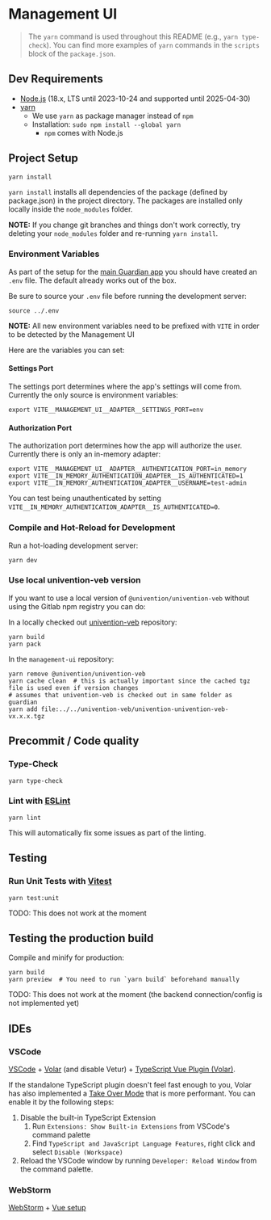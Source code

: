 # Management UI

> The `yarn` command is used throughout this README (e.g., `yarn type-check`). You can find more examples of `yarn` commands in the `scripts` block of the `package.json`.

## Dev Requirements

- [Node.js](https://nodejs.org/en/) (18.x, LTS until 2023-10-24 and supported until 2025-04-30)
- [yarn](https://yarnpkg.com/getting-started/install)
  - We use `yarn` as package manager instead of `npm`
  - Installation: `sudo npm install --global yarn`
    - `npm` comes with Node.js

## Project Setup

```shell
yarn install
```

`yarn install` installs all dependencies of the package (defined by package.json) in the project directory.
The packages are installed only locally inside the `node_modules` folder.

**NOTE:** If you change git branches and things don't work correctly, try deleting your `node_modules` folder and re-running `yarn install`.

### Environment Variables

As part of the setup for the [main Guardian app](../README.md) you should have created an `.env` file.
The default already works out of the box.

Be sure to source your `.env` file before running the development server:

```shell
source ../.env
```

**NOTE:** All new environment variables need to be prefixed with `VITE` in order to be detected by the Management UI

Here are the variables you can set:

#### Settings Port

The settings port determines where the app's settings will come from.
Currently the only source is environment variables:

```shell
export VITE__MANAGEMENT_UI__ADAPTER__SETTINGS_PORT=env
```

#### Authorization Port

The authorization port determines how the app will authorize the user.
Currently there is only an in-memory adapter:

```shell
export VITE__MANAGEMENT_UI__ADAPTER__AUTHENTICATION_PORT=in_memory
export VITE__IN_MEMORY_AUTHENTICATION_ADAPTER__IS_AUTHENTICATED=1
export VITE__IN_MEMORY_AUTHENTICATION_ADAPTER__USERNAME=test-admin
```

You can test being unauthenticated by setting `VITE__IN_MEMORY_AUTHENTICATION_ADAPTER__IS_AUTHENTICATED=0`.

### Compile and Hot-Reload for Development

Run a hot-loading development server:

```shell
yarn dev
```

### Use local univention-veb version

If you want to use a local version of `@univention/univention-veb` without using the Gitlab npm registry
you can do:

In a locally checked out [univention-veb](https://git.knut.univention.de/univention/univention-veb) repository:

```shell
yarn build
yarn pack
```

In the `management-ui` repository:

```shell
yarn remove @univention/univention-veb
yarn cache clean  # this is actually important since the cached tgz file is used even if version changes
# assumes that univention-veb is checked out in same folder as guardian
yarn add file:../../univention-veb/univention-univention-veb-vx.x.x.tgz
```

## Precommit / Code quality

### Type-Check

```shell
yarn type-check
```

### Lint with [ESLint](https://eslint.org/)

```shell
yarn lint
```

This will automatically fix some issues as part of the linting.

## Testing

### Run Unit Tests with [Vitest](https://vitest.dev/)

```shell
yarn test:unit
```

TODO: This does not work at the moment

## Testing the production build

Compile and minify for production:

```shell
yarn build
yarn preview  # You need to run `yarn build` beforehand manually
```

TODO: This does not work at the moment (the backend connection/config is not implemented yet)

## IDEs

### VSCode

[VSCode](https://code.visualstudio.com/) + [Volar](https://marketplace.visualstudio.com/items?itemName=Vue.volar) (and disable Vetur) + [TypeScript Vue Plugin (Volar)](https://marketplace.visualstudio.com/items?itemName=Vue.vscode-typescript-vue-plugin).

If the standalone TypeScript plugin doesn't feel fast enough to you, Volar has also implemented a [Take Over Mode](https://github.com/johnsoncodehk/volar/discussions/471#discussioncomment-1361669) that is more performant. You can enable it by the following steps:

1. Disable the built-in TypeScript Extension
   1) Run `Extensions: Show Built-in Extensions` from VSCode's command palette
   2) Find `TypeScript and JavaScript Language Features`, right click and select `Disable (Workspace)`
2. Reload the VSCode window by running `Developer: Reload Window` from the command palette.

### WebStorm

[WebStorm](https://www.jetbrains.com/de-de/webstorm/) + [Vue setup](https://www.jetbrains.com/help/webstorm/vue-js.html#ws_vue_js_before_you_start)
